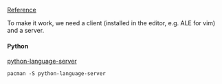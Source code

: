 ---
---

[Reference](https://langserver.org/)

To make it work, we need a client (installed in the editor, e.g. ALE for vim)
and a server.

#### Python

[python-language-server](https://github.com/palantir/python-language-server)

```shell
pacman -S python-language-server
```
